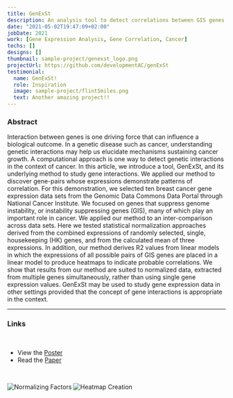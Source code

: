 ```yaml
---
title: GenExSt
description: An analysis tool to detect correlations between GIS genes in Cancer.
date: "2021-05-02T19:47:09+02:00"
jobDate: 2021
work: [Gene Expression Analysis, Gene Correlation, Cancer]
techs: []
designs: []
thumbnail: sample-project/genexst_logo.png
projectUrl: https://github.com/developmentAC/genExSt
testimonial:
  name: GenExSt!
  role: Inspiration
  image: sample-project/flintSmiles.png
  text: Another amazing project!!
---
```

### Abstract
Interaction between genes is one driving force that can influence a biological outcome. In a genetic disease such as cancer, understanding genetic interactions may help us elucidate mechanisms sustaining cancer growth. A computational approach is one way to detect genetic interactions in the context of cancer. In this article, we introduce a tool, GenExSt, and its underlying method to study gene interactions. We applied our method to discover gene-pairs whose expressions demonstrate patterns of correlation. For this demonstration, we selected ten breast cancer gene expression data sets from the Genomic Data Commons Data Portal through National Cancer Institute. We focused on genes that suppress genome instability, or instability suppressing genes (GIS), many of which play an important role in cancer. We applied our method to an inter-comparison across data sets. Here we tested statistical normalization approaches derived from the combined expressions of randomly selected, single, housekeeping (HK) genes, and from the calculated mean of three expressions. In addition, our method derives R2 values from linear models in which the expressions of all possible pairs of GIS genes are placed in a linear model to produce heatmaps to indicate probable correlations. We show that results from our method are suited to normalized data, extracted from multiple genes simultaneously, rather than using single gene expression values. GenExSt may be used to study gene expression data in other settings provided that the concept of gene interactions is appropriate in the context.

---

### Links
<!-- add a line drop -->
<center>
&#x200B;
</center>

+ View the [Poster](/images/genexst/geneExp_poster.pdf)
+ Read the [Paper](https://www.researchgate.net/publication/350905987_GenExSt_A_Tool_to_Identify_Correlation_of_Gene_Expression_After_Normalization_with_Housekeeping_Genes?_sg%5B0%5D=CBV90Y88sWRV8RGpxoC-C_IJ053qZlgmygsNBt48COg5zd0rW-HPVPqwmFQ-jG6UL3VhTnhWtUMWLmoibG9fGIAIsSW4MBA4FEKgMy70.GU5m7UphTzCKbODUA1XLjsoYwyc_qB-wNPLmdibStUNVpxAlAPOQcrdRsV8Q0aVwvvTNHUONvZHCmXIzNssSLA)
<!-- add a line drop -->
<center>
&#x200B;
</center>

![Normalizing Factors](/images/genexst/genexst1.png)
![Heatmap Creation](/images/genexst/genexst2.png)
